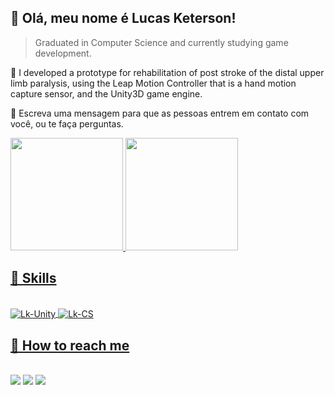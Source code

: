 ## 💜 Olá, meu nome é <strong>Lucas Keterson!</strong>

> Graduated in Computer Science and currently studying game development.

🔭 I developed a prototype for rehabilitation of post stroke of the distal upper limb paralysis, using the Leap Motion Controller that is a hand motion capture sensor, and the Unity3D game engine.

💬 Escreva uma mensagem para que as pessoas entrem em contato com você, ou te faça perguntas.

<div>
  <a href="https://www.linkedin.com/in/lucasketerson">
  <img height="180em" src="https://github-readme-stats.vercel.app/api?username=lketerson&show_icons=true&theme=blue-green&include_all_commits=true&count_private=true"/>
  <img height="180em" src="https://github-readme-stats.vercel.app/api/top-langs/?username=lketerson&layout=compact&langs_count=7&theme=blue-green"/>
</div>

 ## 🚀 Skills
<div style="display: inline_block"><br>
  <img align="center" alt="Lk-Unity" src="https://img.shields.io/badge/Unity-100000?style=for-the-badge&logo=unity&logoColor=white">
  <img align="center" alt="Lk-CS" src="https://img.shields.io/badge/C%23-239120?style=for-the-badge&logo=c-sharp&logoColor=white">
</div>
  
   ## 📩 How to reach me
  <div style="display: inline_block"><br>
    <a href="https://instagram.com/_thecubestudio" target="_blank"><img src="https://img.shields.io/badge/-Instagram-%231bbfa0?style=for-the-badge&logo=instagram&logoColor=white" target="_blank"></a>
    <a href = "mailto:lucasketersonsk8@gmail.com"><img src="https://img.shields.io/badge/-Gmail-%23ee1311?style=for-the-badge&logo=gmail&logoColor=white" target="_blank"></a>
     <a href="https://www.linkedin.com/in/lucasketerson" target="_blank"><img src="https://img.shields.io/badge/-LinkedIn-%230077B5?style=for-the-badge&logo=linkedin&logoColor=white" target="_blank"></a> 
  </div>
  
<!---
- 📫 How to reach me? 
Skydoper/Skydoper is a ✨ special ✨ repository because its `README.md` (this file) appears on your GitHub profile.
You can click the Preview link to take a look at your changes.
--->
